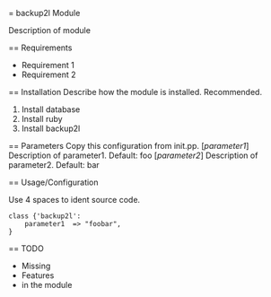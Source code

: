 = backup2l Module

Description of module

== Requirements
- Requirement 1
- Requirement 2

== Installation
Describe how the module is installed. Recommended.
1. Install database
2. Install ruby
3. Install backup2l

== Parameters
Copy this configuration from init.pp.
[*parameter1*] 
    Description of parameter1. Default: foo
[*parameter2*]
    Description of parameter2. Default: bar

== Usage/Configuration

Use 4 spaces to ident source code.

    class {'backup2l': 
        parameter1  => "foobar",
    }

== TODO

- Missing 
- Features
- in the module
